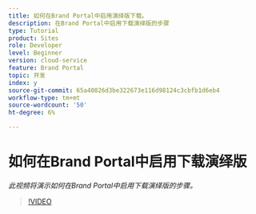 ```yaml
---
title: 如何在Brand Portal中启用演绎版下载。
description: 在Brand Portal中启用下载演绎版的步骤
type: Tutorial
product: Sites
role: Developer
level: Beginner
version: cloud-service
feature: Brand Portal
topic: 开发
index: y
source-git-commit: 65a40826d3be322673e116d98124c3cbfb1d6eb4
workflow-type: tm+mt
source-wordcount: '50'
ht-degree: 6%

---
```



# 如何在Brand Portal中启用下载演绎版

*此视频将演示如何在Brand Portal中启用下载演绎版的步骤。*

>[!VIDEO](https://video.tv.adobe.com/v/335449?quality=9&learn=on)
